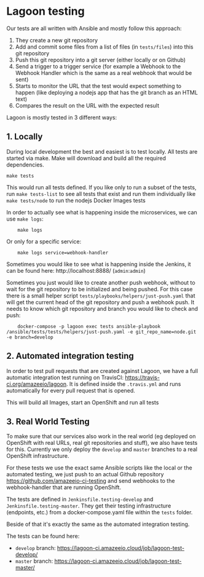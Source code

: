 # Lagoon testing

Our tests are all written with Ansible and mostly follow this approach:

1. They create a new git repository
2. Add and commit some files from a list of files (in `tests/files`) into this git repository
3. Push this git repository into a git server (either locally or on Github)
4. Send a trigger to a trigger service (for example a Webhook to the Webhook Handler which is the same as a real webhook that would be sent)
5. Starts to monitor the URL that the test would expect something to happen (like deploying a nodejs app that has the git branch as an HTML text)
6. Compares the result on the URL with the expected result

Lagoon is mostly tested in 3 different ways:

## 1. Locally

During local development the best and easiest is to test locally. All tests are started via make. Make will download and build all the required dependencies.

    make tests

This would run all tests defined. If you like only to run a subset of the tests, run `make tests-list` to see all tests that exist and run them individually like `make tests/node` to run the nodejs Docker Images tests

In order to actually see what is happening inside the microservices, we can use `make logs`:

		make logs

Or only for a specific service:

		make logs service=webhook-handler

Sometimes you would like to see what is happening inside the Jenkins, it can be found here: http://localhost:8888/ (`admin`:`admin`)

Sometimes you just would like to create another push webhook, without to wait for the git repository to be initialized and being pushed. For this case there is a small helper script `tests/playbooks/helpers/just-push.yaml` that will get the current head of the git repository and push a webhook push. It needs to know which git repository and branch you would like to check and push:

		docker-compose -p lagoon exec tests ansible-playbook /ansible/tests/tests/helpers/just-push.yaml -e git_repo_name=node.git -e branch=develop

## 2. Automated integration testing

In order to test pull requests that are created against Lagoon, we have a full automatic integration test running on TravisCI: https://travis-ci.org/amazeeio/lagoon. It is defined inside the `.travis.yml` and runs automatically for every pull request that is opened.

This will build all Images, start an OpenShift and run all tests

## 3. Real World Testing

To make sure that our services also work in the real world (eg deployed on OpenShift with real URLs, real git repositories and stuff), we also have tests for this. Currently we only deploy the `develop` and `master` branches to a real OpenShift infrastructure.

For these tests we use the exact same Ansible scripts like the local or the automated testing, we just push to an actual Github repository https://github.com/amazeeio-ci-testing and send webhooks to the webhook-handler that are running OpenShift.

The tests are defined in `Jenkinsfile.testing-develop` and `Jenkinsfile.testing-master`. They get their testing infrastructure (endpoints, etc.) from a docker-compose.yaml file within the `tests` folder.

Beside of that it's exactly the same as the automated integration testing.

The tests can be found here:
- `develop` branch: https://lagoon-ci.amazeeio.cloud/job/lagoon-test-develop/
- `master` branch: https://lagoon-ci.amazeeio.cloud/job/lagoon-test-master/
